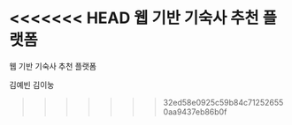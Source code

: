 <<<<<<< HEAD
웹 기반 기숙사 추천 플랫폼
=======
웹 기반 기숙사 추천 플랫폼

김예빈
김이눙
>>>>>>> 32ed58e0925c59b84c712526550aa9437eb86b0f
